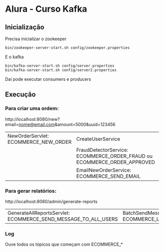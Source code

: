 # Alura - Curso Kafka

## Inicialização

Precisa inicializar o zookeeper

```
bin/zookeeper-server-start.sh config/zookeeper.properties
```

E o kafka

```
bin/kafka-server-start.sh config/server.properties
bin/kafka-server-start.sh config/server2.properties
```

Daí pode executar consumers e producers

## Execução

### Para criar uma ordem:
http://localhost:8080/new?email=nome@email.com&amount=5000&uuid=123456

| | | |
|---|---|---|
| NewOrderServlet: ECOMMERCE_NEW_ORDER  | CreateUserService                                                      | |
|                                       | FraudDetectorService: ECOMMERCE_ORDER_FRAUD ou ECOMMERCE_ORDER_APPROVED | |
|                                       | EmailNewOrderService: ECOMMERCE_SEND_EMAIL  | EmailService |


### Para gerar relatórios:
http://localhost:8080/admin/generate-reports

| | | |
|---|---|---|
| GenerateAllReportsServlet: ECOMMERCE_SEND_MESSAGE_TO_ALL_USERS  | BatchSendMessageService: For each user ECOMMERCE_USER_GENERATE_READING_REPORT | ECOMMERCE_USER_GENERATE_READING_REPORT |


### Log

Ouve todos os tópicos que começam com ECOMMERCE_*